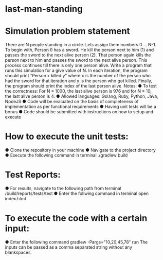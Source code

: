 # last-man-standing

# Simulation problem statement
There are N people standing in a circle. Lets assign them numbers 0 ... N-1. To begin with,
Person 0 has a sword. He kill the person next to him (1) and passes the sword to the next alive
person (2). That person again kills the person next to him and passes the sword to the next alive
person. This process continues till there is only one person alive.
Write a program that runs this simulation for a give value of N. In each iteration, the program
should print “Person x killed y” where x is the number of the person who had the sword for that
iteration and y is the person who got killed.
Finally, the program should print the index of the last person alive.
Notes:
● To test the correctness: For N = 1000, the last alive person is 976 and for N = 10, the last
alive person is 4.
● Allowed languages: Golang, Ruby, Python, Java, NodeJS
● Code will be evaluated on the basis of completeness of implementation as per
functional requirements
● Having unit tests will be a bonus
● Code should be submitted with instructions on how to setup and execute

# How to execute the unit tests:
● Clone the repository in your machine
● Navigate to the project directory
● Execute the following command in terminal
  ./gradlew build
  
# Test Reports:
● For results, navigate to the following path from terminal
  /build/reports/tests/test
● Enter the follwing command in terminal
  open index.html

# To execute the code with a certain input:
● Enter the following command
  gradlew -Pargs="10,20,45,78" run
  The inputs can be passed as a comma separated string without any blankspaces.
